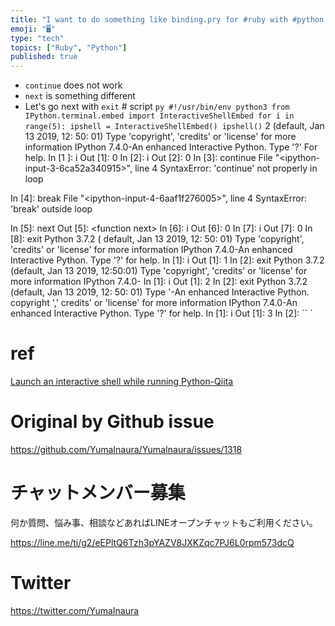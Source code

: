 ```yaml
---
title: "I want to do something like binding.pry for #ruby with #python (follow"
emoji: "🖥"
type: "tech"
topics: ["Ruby", "Python"]
published: true
---
```


<ul><li> <code>continue</code> does not work </li><li> <code>next</code> is something different </li><li> Let&#39;s go next with <code>exit</code> # script <code>py #!/usr/bin/env python3 from IPython.terminal.embed import InteractiveShellEmbed for i in range(5): ipshell = InteractiveShellEmbed() ipshell()</code> 2 (default, Jan 13 2019, 12: 50: 01) Type &#39;copyright&#39;, &#39;credits&#39; or &#39;license&#39; for more information IPython 7.4.0-An enhanced Interactive Python. Type &#39;?&#39; For help. In [1 ]: i Out [1]: 0 In [2]: i Out [2]: 0 In [3]: continue File &quot;&lt;ipython-input-3-6ca52a340915&gt;&quot;, line 4 SyntaxError: &#39;continue&#39; not properly in loop </li></ul><p> In [4]: break File &quot;&lt;ipython-input-4-6aaf1f276005&gt;&quot;, line 4 SyntaxError: &#39;break&#39; outside loop </p><p> In [5]: next Out [5]: &lt;function next&gt; In [6]: i Out [6]: 0 In [7]: i Out [7]: 0 In [8]: exit Python 3.7.2 ( default, Jan 13 2019, 12: 50: 01) Type &#39;copyright&#39;, &#39;credits&#39; or &#39;license&#39; for more information IPython 7.4.0-An enhanced Interactive Python. Type &#39;?&#39; for help. In [1]: i Out [1]: 1 In [2]: exit Python 3.7.2 (default, Jan 13 2019, 12:50:01) Type &#39;copyright&#39;, &#39;credits&#39; or &#39;license&#39; for more information IPython 7.4.0- In [1]: i Out [1]: 2 In [2]: exit Python 3.7.2 (default, Jan 13 2019, 12: 50: 01) Type &#39;-An enhanced Interactive Python. copyright &#39;,&#39; credits&#39; or &#39;license&#39; for more information IPython 7.4.0-An enhanced Interactive Python. Type &#39;?&#39; for help. In [1]: i Out [1]: 3 In [2]: `` ` </p><h1> ref </h1><p> <a href="https://qiita.com/taise/items/063829ac89bf1def36d0">Launch an interactive shell while running Python-Qiita</a> </p>

# Original by Github issue

https://github.com/YumaInaura/YumaInaura/issues/1318








<!-- Update From Qiita API -->

# チャットメンバー募集


何か質問、悩み事、相談などあればLINEオープンチャットもご利用ください。

https://line.me/ti/g2/eEPltQ6Tzh3pYAZV8JXKZqc7PJ6L0rpm573dcQ





# Twitter


https://twitter.com/YumaInaura


<!-- Update From Qiita API -->


